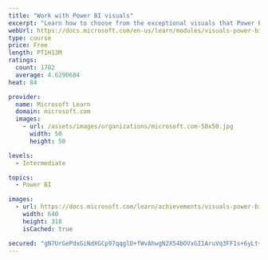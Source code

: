 ```yaml
---
title: "Work with Power BI visuals"
excerpt: "Learn how to choose from the exceptional visuals that Power BI makes available to you. Formatting visuals will direct the user’s attention to exactly where you want it, while helping to make the visual easier to read and interpret. You will also learn about how to use key performance indicators (KPIs)."
webUrl: https://docs.microsoft.com/en-us/learn/modules/visuals-power-bi/
type: course
price: Free
length: PT1H13M
ratings:
  count: 1782
  average: 4.6290684
heat: 84

provider:
  name: Microsoft Learn
  domain: microsoft.com
  images:
    - url: /assets/images/organizations/microsoft.com-50x50.jpg
      width: 50
      height: 50

levels:
  - Intermediate

topics:
  - Power BI

images:
  - url: https://docs.microsoft.com/learn/achievements/visuals-power-bi-social.png
    width: 640
    height: 318
    isCached: true

secured: "gN7UrGePdxGiNdXGCp97qqglD+fWvAhwgN2X54bOVxGI1AruVq3FF1s+6yLt+e8AmYxTrdjHvr8k1dPKcFHehI3h/ItW4r4OBGdOu/6LPzKKucjaFdWMZ4po+qlwCRyeY94ttxwThBNVdXInbYITK4COwyaIu+4IaCBm+f28tsvipo6SgVCGTWqhExYiMeRchYD0Qy153jDOJ7VDvJOVJdkbRyvaWsU2oxuAw8uA7oy3CEWIVarI2A37Q8wih8dBpDCzhlr1WMdgkRbnxQknG5ptU+E1aE0uCP9QzL+b1h5BP1x8ivyr6zqkhAHTEXFpm+VcFq7XanjaUm05tjM8WvrGMwzCqumKr+M7Pk3jhc1UseWb5hcJRp6U1m8km5lL+ODmPpp/cvSiX+UwNcSS190Qdb6TiSLi6fgl8BIJmXM=;vH/qknA3cvN7WUpIucngyg=="
---
```


